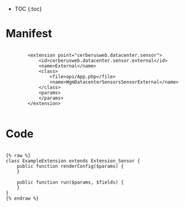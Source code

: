 * TOC
{:toc}

# Manifest

<pre>
<code class="language-xml">
		&lt;extension point=&quot;cerberusweb.datacenter.sensor&quot;&gt;
			&lt;id&gt;cerberusweb.datacenter.sensor.external&lt;/id&gt;
			&lt;name&gt;External&lt;/name&gt;
			&lt;class&gt;
				&lt;file&gt;api/App.php&lt;/file&gt;
				&lt;name&gt;WgmDatacenterSensorsSensorExternal&lt;/name&gt;
			&lt;/class&gt;
			&lt;params&gt;
			&lt;/params&gt;
		&lt;/extension&gt;
</code>
</pre>

# Code

<pre>
<code class="language-php">
{% raw %}
class ExampleExtension extends Extension_Sensor {
	public function renderConfig($params) {
	}

	public function run($params, $fields) {
	}
}
{% endraw %}
</code>
</pre>

